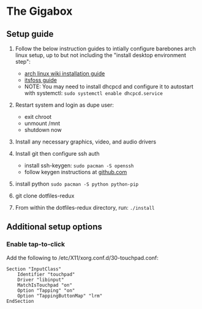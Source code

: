 # The Gigabox

## Setup guide

1. Follow the below instruction guides to intially configure barebones arch linux setup,
up to but not including the "install desktop environment step":
    - [arch linux wiki installation guide](https://wiki.archlinux.org/title/installation_guide)
    - [itsfoss guide](https://itsfoss.com/install-arch-linux/)
    - NOTE: You may need to install dhcpcd and configure it to autostart with systemctl:
        `sudo systemctl enable dhcpcd.service`

2. Restart system and login as dupe user:
    - exit chroot
    - unmount /mnt
    - shutdown now

3. Install any necessary graphics, video, and audio drivers

4. Install git then configure ssh auth
    - install ssh-keygen: `sudo pacman -S openssh`
    - follow keygen instructions at [github.com](https://docs.github.com/en/authentication/connecting-to-github-with-ssh/generating-a-new-ssh-key-and-adding-it-to-the-ssh-agent)

5. install python `sudo pacman -S python python-pip`

6. git clone dotfiles-redux

7. From within the dotfiles-redux directory, run: `./install`

## Additional setup options

### Enable tap-to-click

Add the following to /etc/X11/xorg.conf.d/30-touchpad.conf:

```
Section "InputClass"
    Identifier "touchpad"
    Driver "libinput"
    MatchIsTouchpad "on"
    Option "Tapping" "on"
    Option "TappingButtonMap" "lrm"
EndSection
```

